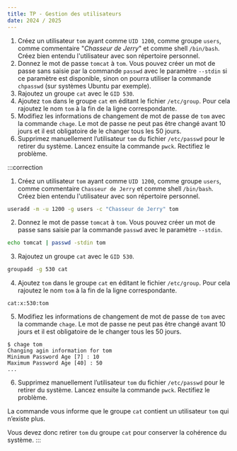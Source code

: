 ```yaml
---
title: TP - Gestion des utilisateurs
date: 2024 / 2025
---
```


1. Créez un utilisateur `tom` ayant comme `UID 1200`, comme groupe `users`, comme commentaire "_Chasseur de Jerry_" et comme shell `/bin/bash`. Créez bien entendu l'utilisateur avec son répertoire personnel.
2. Donnez le mot de passe `tomcat` à `tom`. Vous pouvez créer un mot de passe sans saisie par la commande `passwd` avec le paramètre `--stdin` si ce paramètre est disponible, sinon on pourra utiliser la commande `chpasswd` (sur systèmes Ubuntu par exemple).
3. Rajoutez un groupe `cat` avec le `GID 530`.
4. Ajoutez `tom` dans le groupe `cat` en éditant le fichier `/etc/group`. Pour cela rajoutez le nom `tom` à la fin de la ligne correspondante. 
5. Modifiez les informations de changement de mot de passe de `tom` avec la commande `chage`. Le mot de passe ne peut pas être changé avant 10 jours et il est obligatoire de le changer tous les 50 jours. 
6. Supprimez manuellement l’utilisateur `tom` du fichier `/etc/passwd` pour le retirer du système. Lancez ensuite la commande `pwck`. Rectifiez le problème. 

:::correction
1. Créez un utilisateur `tom` ayant comme `UID 1200`, comme groupe `users`, comme commentaire `Chasseur de Jerry` et comme shell `/bin/bash`. Créez bien entendu l'utilisateur avec son répertoire personnel.

```sh
useradd -m -u 1200 -g users -c "Chasseur de Jerry" tom 
```

2. Donnez le mot de passe `tomcat` à `tom`. Vous pouvez créer un mot de passe sans saisie par la commande `passwd` avec le paramètre `--stdin`.

```sh
echo tomcat | passwd -stdin tom 
```

3. Rajoutez un groupe `cat` avec le `GID 530`.

```sh
groupadd -g 530 cat 
```

4. Ajoutez `tom` dans le groupe `cat` en éditant le fichier `/etc/group`. Pour cela rajoutez le nom `tom` à la fin de la ligne correspondante. 

```
cat:x:530:tom 
```

5. Modifiez les informations de changement de mot de passe de `tom` avec la commande `chage`. Le mot de passe ne peut pas être changé avant 10 jours et il est obligatoire de le changer tous les 50 jours. 

```console
$ chage tom 
Changing agin information for tom 
Minimum Password Age [7] : 10 
Maximum Password Age [40] : 50 
... 
```

6. Supprimez manuellement l’utilisateur `tom` du fichier `/etc/passwd` pour le retirer du système. Lancez ensuite la commande `pwck`. Rectifiez le problème. 

La commande vous informe que le groupe `cat` contient un utilisateur `tom` qui n’existe plus. 

Vous devez donc retirer `tom` du groupe `cat` pour conserver la cohérence du système. 
:::
